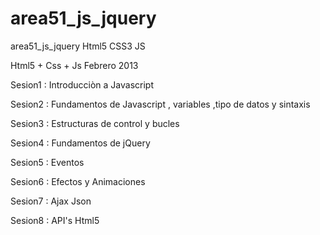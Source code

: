 area51_js_jquery
================

area51_js_jquery Html5 CSS3 JS

Html5 + Css + Js
Febrero 2013

 Sesion1 : Introducciòn a Javascript

 Sesion2 : Fundamentos de Javascript , variables ,tipo de datos y  sintaxis

 Sesion3 : Estructuras de control y bucles

 Sesion4 : Fundamentos de jQuery

 Sesion5 : Eventos

 Sesion6 : Efectos y Animaciones

 Sesion7 : Ajax Json
 
 Sesion8 : API's Html5
